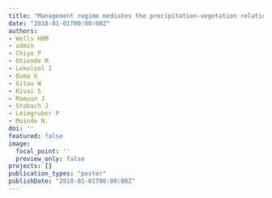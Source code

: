 ```yaml
---
title: "Management regime mediates the precipitation-vegetation relationship in rangelands: Implications for ‘climate-smart’ ecological restoration planning"
date: "2018-01-01T00:00:00Z"
authors:
- Wells HBM
- admin
- Chiyo P
- Otiende M
- Lekolool I
- Ouma G
- Gitau W
- Kivai S
- Mamuun J
- Stabach J
- Leimgruber P
- Moinde N.
doi: ''
featured: false
image:
  focal_point: ''
  preview_only: false
projects: []
publication_types: "poster"
publishDate: "2018-01-01T00:00:00Z"
---
```

